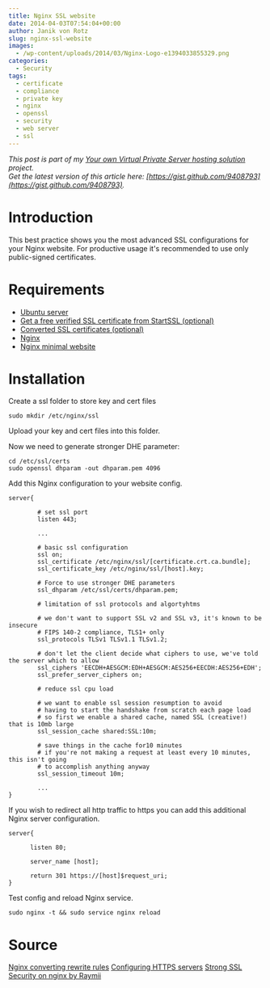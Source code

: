 ```yaml
---
title: Nginx SSL website
date: 2014-04-03T07:54:04+00:00
author: Janik von Rotz
slug: nginx-ssl-website
images:
  - /wp-content/uploads/2014/03/Nginx-Logo-e1394033855329.png
categories:
  - Security
tags:
  - certificate
  - compliance
  - private key
  - nginx
  - openssl
  - security
  - web server
  - ssl
---
```

*This post is part of my [Your own Virtual Private Server hosting solution](https://janikvonrotz.ch/your-own-virtual-private-server-hosting-solution/) project.*  
*Get the latest version of this article here: [https://gist.github.com/9408793](https://gist.github.com/9408793).*

# Introduction

This best practice shows you the most advanced SSL configurations for your Nginx website.
For productive usage it's recommended to use only public-signed certificates.
<!--more-->
# Requirements

* [Ubuntu server](https://janikvonrotz.ch/2014/03/13/deploy-ubuntu-server/)
* [Get a free verified SSL certificate from StartSSL (optional)](https://janikvonrotz.ch/2014/03/26/get-a-free-verified-ssl-certificate-from-startssl/)
* [Converted SSL certificates (optional)](https://janikvonrotz.ch/2014/03/27/convert-ssl-certificates/)
* [Nginx](https://janikvonrotz.ch/2014/03/31/install-nginx/)
* [Nginx minimal website](https://janikvonrotz.ch/2014/04/01/nginx-minimal-website/)

# Installation

Create a ssl folder to store key and cert files

    sudo mkdir /etc/nginx/ssl
    
Upload your key and cert files into this folder.

Now we need to generate stronger DHE parameter:

    cd /etc/ssl/certs
    sudo openssl dhparam -out dhparam.pem 4096

Add this Nginx configuration to your website config.

```
server{

        # set ssl port
        listen 443;
        
        ...
        
        # basic ssl configuration
        ssl on;
        ssl_certificate /etc/nginx/ssl/[certificate.crt.ca.bundle];
        ssl_certificate_key /etc/nginx/ssl/[host].key;

        # Force to use stronger DHE parameters 
        ssl_dhparam /etc/ssl/certs/dhparam.pem;
        
        # limitation of ssl protocols and algortyhtms
        
        # we don't want to support SSL v2 and SSL v3, it's known to be insecure
        # FIPS 140-2 compliance, TLS1+ only
        ssl_protocols TLSv1 TLSv1.1 TLSv1.2;
        
        # don't let the client decide what ciphers to use, we've told the server which to allow
        ssl_ciphers 'EECDH+AESGCM:EDH+AESGCM:AES256+EECDH:AES256+EDH';
        ssl_prefer_server_ciphers on;
        
        # reduce ssl cpu load
        
        # we want to enable ssl session resumption to avoid
        # having to start the handshake from scratch each page load
        # so first we enable a shared cache, named SSL (creative!) that is 10mb large
        ssl_session_cache shared:SSL:10m;
        
        # save things in the cache for10 minutes
        # if you're not making a request at least every 10 minutes, this isn't going
        # to accomplish anything anyway
        ssl_session_timeout 10m;
        
        ...
}
```

If you wish to redirect all http traffic to https you can add this additional Nginx server configuration.

```
server{

      listen 80;
      
      server_name [host];

      return 301 https://[host]$request_uri;
}
```

Test config and reload Nginx service.

    sudo nginx -t && sudo service nginx reload
    
# Source

[Nginx converting rewrite rules](http://nginx.org/en/docs/http/converting_rewrite_rules.html)
[Configuring HTTPS servers](http://nginx.org/en/docs/http/configuring_https_servers.html)
[Strong SSL Security on nginx by Raymii](https://raymii.org/s/tutorials/Strong_SSL_Security_On_nginx.html)